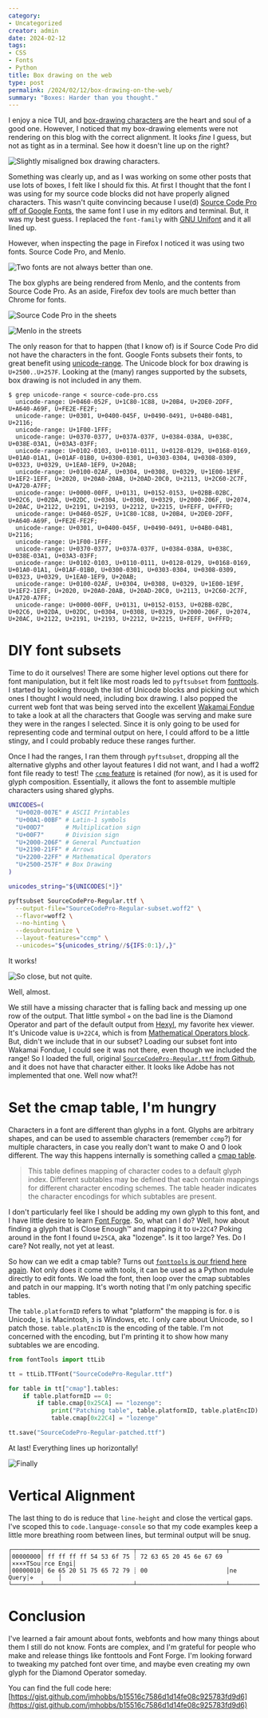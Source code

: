 ```yaml
---
category:
- Uncategorized
creator: admin
date: 2024-02-12
tags:
- CSS 
- Fonts
- Python
title: Box drawing on the web
type: post
permalink: /2024/02/12/box-drawing-on-the-web/
summary: "Boxes: Harder than you thought."
---
```


I enjoy a nice TUI, and [box-drawing characters](https://en.wikipedia.org/wiki/Box-drawing_character) are the heart and soul of a good one.  However, I noticed that my box-drawing elements were not rendering on this blog with the correct alignment. It looks _fine_ I guess, but not as tight as in a terminal. See how it doesn't line up on the right?

![Slightly misaligned box drawing characters.](https://static.velvetcache.org/pages/2024/02/12/oh-no.png)

Something was clearly up, and as I was working on some other posts that use lots of boxes, I felt like I should fix this.  At first I thought that the font I was using for my source code blocks did not have properly aligned characters.  This wasn't quite convincing because I use(d) [Source Code Pro off of Google Fonts](https://fonts.google.com/specimen/Source+Code+Pro), the same font I use in my editors and terminal.  But, it was my best guess.  I replaced the `font-family` with [GNU Unifont](https://unifoundry.com/unifont/index.html) and it all lined up.

However, when inspecting the page in Firefox I noticed it was using two fonts.  Source Code Pro, and Menlo.

![Two fonts are not always better than one.](https://static.velvetcache.org/pages/2024/02/12/firefox-font-inspector.png)

The box glyphs are being rendered from Menlo, and the contents from Source Code Pro. As an aside, Firefox dev tools are much better than Chrome for fonts.

![Source Code Pro in the sheets](https://static.velvetcache.org/pages/2024/02/12/source-code-pro.png)

![Menlo in the streets](https://static.velvetcache.org/pages/2024/02/12/menlo.png)

The only reason for that to happen (that I know of) is if Source Code Pro did not have the characters in the font.  Google Fonts subsets their fonts, to great benefit using [unicode-range](https://developer.mozilla.org/en-US/docs/Web/CSS/@font-face/unicode-range).  The Unicode block for box drawing is `U+2500..U+257F`.  Looking at the (many) ranges supported by the subsets, box drawing is not included in any them.

```console
$ grep unicode-range < source-code-pro.css
  unicode-range: U+0460-052F, U+1C80-1C88, U+20B4, U+2DE0-2DFF, U+A640-A69F, U+FE2E-FE2F;
  unicode-range: U+0301, U+0400-045F, U+0490-0491, U+04B0-04B1, U+2116;
  unicode-range: U+1F00-1FFF;
  unicode-range: U+0370-0377, U+037A-037F, U+0384-038A, U+038C, U+038E-03A1, U+03A3-03FF;
  unicode-range: U+0102-0103, U+0110-0111, U+0128-0129, U+0168-0169, U+01A0-01A1, U+01AF-01B0, U+0300-0301, U+0303-0304, U+0308-0309, U+0323, U+0329, U+1EA0-1EF9, U+20AB;
  unicode-range: U+0100-02AF, U+0304, U+0308, U+0329, U+1E00-1E9F, U+1EF2-1EFF, U+2020, U+20A0-20AB, U+20AD-20C0, U+2113, U+2C60-2C7F, U+A720-A7FF;
  unicode-range: U+0000-00FF, U+0131, U+0152-0153, U+02BB-02BC, U+02C6, U+02DA, U+02DC, U+0304, U+0308, U+0329, U+2000-206F, U+2074, U+20AC, U+2122, U+2191, U+2193, U+2212, U+2215, U+FEFF, U+FFFD;
  unicode-range: U+0460-052F, U+1C80-1C88, U+20B4, U+2DE0-2DFF, U+A640-A69F, U+FE2E-FE2F;
  unicode-range: U+0301, U+0400-045F, U+0490-0491, U+04B0-04B1, U+2116;
  unicode-range: U+1F00-1FFF;
  unicode-range: U+0370-0377, U+037A-037F, U+0384-038A, U+038C, U+038E-03A1, U+03A3-03FF;
  unicode-range: U+0102-0103, U+0110-0111, U+0128-0129, U+0168-0169, U+01A0-01A1, U+01AF-01B0, U+0300-0301, U+0303-0304, U+0308-0309, U+0323, U+0329, U+1EA0-1EF9, U+20AB;
  unicode-range: U+0100-02AF, U+0304, U+0308, U+0329, U+1E00-1E9F, U+1EF2-1EFF, U+2020, U+20A0-20AB, U+20AD-20C0, U+2113, U+2C60-2C7F, U+A720-A7FF;
  unicode-range: U+0000-00FF, U+0131, U+0152-0153, U+02BB-02BC, U+02C6, U+02DA, U+02DC, U+0304, U+0308, U+0329, U+2000-206F, U+2074, U+20AC, U+2122, U+2191, U+2193, U+2212, U+2215, U+FEFF, U+FFFD;
```

# DIY font subsets

Time to do it ourselves!  There are some higher level options out there for font manipulation, but it felt like most roads led to `pyftsubset` from [fonttools](https://github.com/fonttools/fonttools).  I started by looking through the list of Unicode blocks and picking out which ones I thought I would need, including box drawing.  I also popped the current web font that was being served into the excellent [Wakamai Fondue](https://wakamaifondue.com/) to take a look at all the characters that Google was serving and make sure they were in the ranges I selected.  Since it is only going to be used for representing code and terminal output on here, I could afford to be a little stingy, and I could probably reduce these ranges further.

Once I had the ranges, I ran them through `pyftsubset`, dropping all the alternative glyphs and other layout features I did not want, and I had a woff2 font file ready to test!  The [`ccmp` feature](https://learn.microsoft.com/en-us/typography/opentype/spec/features_ae#tag-ccmp) is retained (for now), as it is used for glyph composition. Essentially, it allows the font to assemble multiple characters using shared glyphs.

```bash
UNICODES=(
  "U+0020-007E" # ASCII Printables
  "U+00A1-00BF" # Latin-1 symbols
  "U+00D7"      # Multiplication sign
  "U+00F7"      # Division sign
  "U+2000-206F" # General Punctuation
  "U+2190-21FF" # Arrows
  "U+2200-22FF" # Mathematical Operators
  "U+2500-257F" # Box Drawing
)

unicodes_string="${UNICODES[*]}"

pyftsubset SourceCodePro-Regular.ttf \
  --output-file="SourceCodePro-Regular-subset.woff2" \
  --flavor=woff2 \
  --no-hinting \
  --desubroutinize \
  --layout-features="ccmp" \
  --unicodes="${unicodes_string//${IFS:0:1}/,}" 
```

It works!

![So close, but not quite.](https://static.velvetcache.org/pages/2024/02/12/almost.png)

Well, almost.

We still have a missing character that is falling back and messing up one row of the output. That little symbol `⋄` on the bad line is the Diamond Operator and part of the default output from [Hexyl](https://github.com/sharkdp/hexyl), my favorite hex viewer.  It's Unicode value is `U+22C4`, which is from [Mathematical Operators block](https://en.wikipedia.org/wiki/Mathematical_Operators_(Unicode_block)). But, didn't we include that in our subset?  Loading our subset font into Wakamai Fondue, I could see it was not there, even though we included the range!  So I loaded the full, original [`SourceCodePro-Regular.ttf` from Github](https://github.com/adobe-fonts/source-code-pro), and it does not have that character either. It looks like Adobe has not implemented that one. Well now what?!

# Set the cmap table, I'm hungry

Characters in a font are different than glyphs in a font.  Glyphs are arbitrary shapes, and can be used to assemble characters (remember `ccmp`?) for multiple characters, in case you really don't want to make O and 0 look different.  The way this happens internally is something called a [cmap table](https://learn.microsoft.com/en-us/typography/opentype/spec/cmap).

> This table defines mapping of character codes to a default glyph index. Different subtables may be defined that each contain mappings for different character encoding schemes. The table header indicates the character encodings for which subtables are present.

I don't particularly feel like I should be adding my own glyph to this font, and I have little desire to learn [Font Forge](https://fontforge.org/en-US/).  So, what can I do?  Well, how about finding a glyph that is Close Enough™ and mapping it to `U+22C4`?  Poking around in the font I found `U+25CA`, aka "lozenge".  Is it too large? Yes.  Do I care?  Not really, not yet at least.

So how can we edit a cmap table?  Turns out [`fonttools` is our friend here again](https://fonttools.readthedocs.io/en/latest/ttLib/tables/_c_m_a_p.html). Not only does it come with tools, it can be used as a Python module directly to edit fonts.  We load the font, then loop over the cmap subtables and patch in our mapping. It's worth noting that I'm only patching specific tables.

The `table.platformID` refers to what "platform" the mapping is for.  `0` is Unicode, `1` is Macintosh, `3` is Windows, etc.  I only care about Unicode, so I patch those. `table.platEncID` is the encoding of the table.  I'm not concerned with the encoding, but I'm printing it to show how many subtables we are encoding.

```python
from fontTools import ttLib

tt = ttLib.TTFont("SourceCodePro-Regular.ttf")

for table in tt["cmap"].tables:
    if table.platformID == 0:
        if table.cmap[0x25CA] == "lozenge":
            print("Patching table", table.platformID, table.platEncID)
            table.cmap[0x22C4] = "lozenge"

tt.save("SourceCodePro-Regular-patched.ttf")
```

At last!  Everything lines up horizontally!

![Finally](https://static.velvetcache.org/pages/2024/02/12/sweet-relief.png)

# Vertical Alignment

The last thing to do is reduce that `line-height` and close the vertical gaps.  I've scoped this to `code.language-console` so that my code examples keep a little more breathing room between lines, but terminal output will be snug.

```console
┌────────┬─────────────────────────┬─────────────────────────┬────────┬────────┐
│00000000│ ff ff ff ff 54 53 6f 75 ┊ 72 63 65 20 45 6e 67 69 │××××TSou┊rce Engi│
│00000010│ 6e 65 20 51 75 65 72 79 ┊ 00                      │ne Query┊⋄       │
└────────┴─────────────────────────┴─────────────────────────┴────────┴────────┘
```

# Conclusion

I've learned a fair amount about fonts, webfonts and how many things about them I still do not know.  Fonts are complex, and I'm grateful for people who make and release things like fonttools and Font Forge.  I'm looking forward to tweaking my patched font over time, and maybe even creating my own glyph for the Diamond Operator someday.

You can find the full code here: [https://gist.github.com/jmhobbs/b15516c7586d1d14fe08c925783fd9d6](https://gist.github.com/jmhobbs/b15516c7586d1d14fe08c925783fd9d6)
